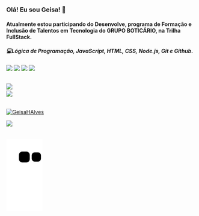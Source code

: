 ###                                          Olá! Eu sou Geisa! 👋
#### Atualmente estou participando do Desenvolve, programa de Formação e Inclusão de Talentos em Tecnologia do GRUPO BOTICÁRIO, na Trilha FullStack.
 
##### 💻Lógica de Programação, JavaScript, HTML, CSS, Node.js, Git e Github.
<div align="left">
<img src="https://cdn.jsdelivr.net/gh/devicons/devicon/icons/html5/html5-original.svg" height="50px;" />
<img src="https://cdn.jsdelivr.net/gh/devicons/devicon/icons/css3/css3-original.svg" height="50px;" />
<img src="https://cdn.jsdelivr.net/gh/devicons/devicon/icons/javascript/javascript-original.svg" height="50px;" /> 
<img src="https://cdn.jsdelivr.net/gh/devicons/devicon/icons/nodejs/nodejs-original.svg" height="50px;" />  
</div>    

##

<div>
<a href="https://github.com/GeisaHAlves/">
<img width="49%" src="https://github-readme-streak-stats.herokuapp.com/?user=GeisaHAlves&hide_border=true&date_format=M%20j%5B%2C%20Y%5D&theme=blueberry"/>
</div>

<div>
  <a href="https://github.com/GeisaHAlves/">
  <img width="57%" src="http://github-profile-summary-cards.vercel.app/api/cards/profile-details?username=GeisaHAlves&theme=tokyonight"/>
</div>

##
 
<p align="left"> <img src="https://komarev.com/ghpvc/?username=GeisaHAlves&label=Profile%20views&color=0e75b6&style=flat" alt="GeisaHAlves" /> </p>
 
<div align="left">
<a href="https://www.linkedin.com/in/geisa-h-alves/" target="_blank"><img src="https://img.shields.io/badge/-LinkedIn-%230077B5?style=for-the-badge&logo=linkedin&logoColor=white" target="_blank"></a>
</div>  

##
 
 ![Snake animation](https://github.com/GeisaHAlves/GeisaHAlves/blob/output/github-contribution-grid-snake.svg)
 
  

